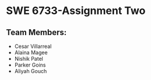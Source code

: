 # SWE 6733-Assignment Two 

## Team Members:
- Cesar Villarreal
- Alaina Magee
- Nishik Patel
- Parker Goins
- Aliyah Gouch

##



